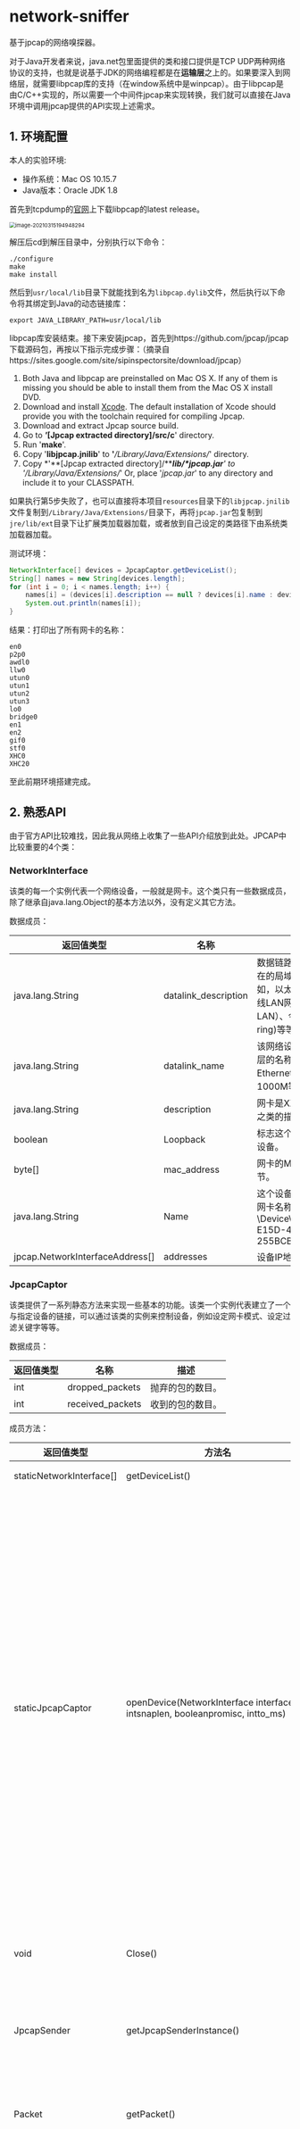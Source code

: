 # network-sniffer
基于jpcap的网络嗅探器。

对于Java开发者来说，java.net包里面提供的类和接口提供是TCP UDP两种网络协议的支持，也就是说基于JDK的网络编程都是在**运输层**之上的。如果要深入到网络层，就需要libpcap库的支持（在window系统中是winpcap）。由于libpcap是由C/C++实现的，所以需要一个中间件jpcap来实现转换，我们就可以直接在Java环境中调用jpcap提供的API实现上述需求。

## 1. 环境配置

本人的实验环境:

* 操作系统：Mac OS 10.15.7
* Java版本：Oracle JDK 1.8

首先到tcpdump的[官网](http://www.tcpdump.org)上下载libpcap的latest release。

<img src="https://hyc-pic.oss-cn-hangzhou.aliyuncs.com/image-20210315194948294.png" alt="image-20210315194948294" style="zoom: 67%;" />

解压后cd到解压目录中，分别执行以下命令：

```shell
./configure
make
make install
```

然后到`usr/local/lib`目录下就能找到名为`libpcap.dylib`文件，然后执行以下命令将其绑定到Java的动态链接库：

```shell
export JAVA_LIBRARY_PATH=usr/local/lib
```

libpcap库安装结束。接下来安装jpcap，首先到https://github.com/jpcap/jpcap 下载源码包，再按以下指示完成步骤：（摘录自https://sites.google.com/site/sipinspectorsite/download/jpcap）

**<Mac OS X>** 

1. Both Java and libpcap are preinstalled on Mac OS X. 
   If any of them is missing you should be able to install them from the Mac OS X install DVD. 
2. Download and install [Xcode](http://developer.apple.com/tools/xcode/). 
   The default installation of Xcode should provide you with the toolchain required for compiling Jpcap.
3. Download and extract Jpcap source build. 
4. Go to ***'*****[Jpcap extracted directory]/src/c**' directory. 
5. Run '**make**'.
6. Copy '**libjpcap.jnilib**' to **'***/Library/Java/Extensions/*' directory. 
7. Copy *'**[Jpcap extracted directory]/******lib/\*jpcap.jar**' to '*/Library/Java/Extensions/*'
   Or, place '*jpcap.jar*' to any directory and include it to your CLASSPATH.

如果执行第5步失败了，也可以直接将本项目`resources`目录下的`libjpcap.jnilib`文件复制到`/Library/Java/Extensions/`目录下，再将`jpcap.jar`包复制到`jre/lib/ext`目录下让扩展类加载器加载，或者放到自己设定的类路径下由系统类加载器加载。

测试环境：

```java
NetworkInterface[] devices = JpcapCaptor.getDeviceList();
String[] names = new String[devices.length];
for (int i = 0; i < names.length; i++) {
	names[i] = (devices[i].description == null ? devices[i].name : devices[i].description);
	System.out.println(names[i]);
}
```

结果：打印出了所有网卡的名称：

```shell
en0
p2p0
awdl0
llw0
utun0
utun1
utun2
utun3
lo0
bridge0
en1
en2
gif0
stf0
XHC0
XHC20
```

至此前期环境搭建完成。



## 2. 熟悉API

由于官方API比较难找，因此我从网络上收集了一些API介绍放到此处。JPCAP中比较重要的4个类：

### NetworkInterface

该类的每一个实例代表一个网络设备，一般就是网卡。这个类只有一些数据成员，除了继承自java.lang.Object的基本方法以外，没有定义其它方法。

数据成员：

| 返回值类型                      | 名称                 | 描述                                                         |
| ------------------------------- | -------------------- | ------------------------------------------------------------ |
| java.lang.String                | datalink_description | 数据链路层的描述。描述所在的局域网是什么网。例如，以太网（Ethernet）、无线LAN网（wireless LAN）、令牌环网(token ring)等等。 |
| java.lang.String                | datalink_name        | 该网络设备所对应数据链路层的名称。具体来说，例如Ethernet10M、100M、1000M等等。 |
| java.lang.String                | description          | 网卡是XXXX牌子XXXX型号之类的描述。                           |
| boolean                         | Loopback             | 标志这个设备是否loopback设备。                               |
| byte[]                          | mac_address          | 网卡的MAC地址，6个字节。                                     |
| java.lang.String                | Name                 | 这个设备的名称。例如我的网卡名称：\Device\NPF_{3CE5FDA5-E15D-4F87-B217-255BCB351CD5} |
| jpcap.NetworkInterfaceAddress[] | addresses            | 设备IP地址（暂且这么理解）                                   |

### JpcapCaptor

该类提供了一系列静态方法来实现一些基本的功能。该类一个实例代表建立了一个与指定设备的链接，可以通过该类的实例来控制设备，例如设定网卡模式、设定过滤关键字等等。

数据成员：

| 返回值类型 | 名称             | 描述             |
| ---------- | ---------------- | ---------------- |
| int        | dropped_packets  | 抛弃的包的数目。 |
| int        | received_packets | 收到的包的数目。 |

成员方法：

| 返回值类型               | 方法名                                                       | 描述                                                         |
| ------------------------ | ------------------------------------------------------------ | ------------------------------------------------------------ |
| staticNetworkInterface[] | getDeviceList()                                              | 返回一个网络设备列表。                                       |
| staticJpcapCaptor        | openDevice(NetworkInterface interface, intsnaplen, booleanpromisc, intto_ms) | 创建一个与指定设备的连接并返回该连接。注意，以上两个方法都是静态方法。<br/><br/>Interface：要打开连接的设备的实例；<br/><br/>Snaplen：这个是比较容易搞混的一个参数。其实这个参数不是限制只能捕捉多少数据包，而是限制每一次收到一个数据包，只提取该数据包中前多少字节；<br/><br/>Promisc：设置是否混杂模式。处于混杂模式将接收所有数据包，若之后又调用了包过滤函数setFilter()将不起任何作用；<br/><br/>To_ms：这个参数主要用于processPacket()方法，指定超时的时间； |
| void                     | Close()                                                      | 关闭调用该方法的设备的连接，相对于openDivece()打开连接。     |
| JpcapSender              | getJpcapSenderInstance()                                     | 该返回一个JpcapSender实例，JpcapSender类是专门用于控制设备的发送数据包的功能的类。 |
| Packet                   | getPacket()                                                  | 捕捉并返回一个数据包。这是JpcapCaptor实例中四种捕捉包的方法之一。 |
| int                      | loopPacket(intcount, PacketReceiver handler)                 | 捕捉指定数目的数据包，并交由实现了PacketReceiver接口的类的实例处理，并返回捕捉到的数据包数目。如果count参数设为－1，那么无限循环地捕捉数据。<br/><br/>这个方法不受超时的影响。还记得openDivice()中的to_ms参数么？那个参数对这个方法没有影响，如果没有捕捉到指定数目数据包，那么这个方法将一直阻塞等待。<br/>PacketReceiver中只有一个抽象方法void receive(Packet p)。 |
| int                      | processPacket(intcount, PacketReceiver handler)              | 跟loopPacket()功能一样，唯一的区别是这个方法受超时的影响，超过指定时间自动返回捕捉到数据包的数目。 |
| int                      | dispatchPacket(intcount, PacketReceiverhandler)              | 跟processPacket()功能一样，区别是这个方法可以处于“non-blocking”模式工作，在这种模式下dispatchPacket()可能立即返回，即使没有捕捉到任何数据包。 |
| void                     | setFilter(java.lang.Stringcondition, booleanoptimize)        | condition：设定要提取的包的关键字。<br/><br/>Optimize：这个参数在说明文档以及源代码中都没有说明，只是说这个参数如果为真，那么过滤器将处于优化模式。 |
| void                     | setNonBlockingMode(booleannonblocking)                       | 如果值为“true”，那么设定为“non-blocking”模式。               |
| void                     | breakLoop()                                                  | 当调用processPacket()和loopPacket()后，再调用这个方法可以强制让processPacket()和loopPacket()停止。 |



### JpcapSender

该类专门用于控制数据包的发送。

成员方法：

| 返回值类型        | 方法名                    | 描述                                                         |
| ----------------- | ------------------------- | ------------------------------------------------------------ |
| void              | close()                   | 强制关闭这个连接。                                           |
| staticJpcapSender | openRawSocket()           | 这个方法返回的JpcapSender实例发送数据包时将自动填写数据链路层头部分。 |
| void              | sendPacket(Packet packet) | JpcapSender最重要的功能，发送数据包。需要注意的是，如果调用这个方法的实例是由JpcapCaptor的getJpcapSenderInstance()得到的话，需要自己设定数据链路层的头，而如果是由上面的openRawSocket()得到的话，那么无需也不能设置，数据链路层的头部将由系统自动生成。 |



### Packet

这个是所有其它数据包类的父类。Jpcap所支持的数据包有：
ARPPacket、DatalinkPacket、EthernetPacket、ICMPPacket、IPPacket、TCPPacket、UDPPacket



